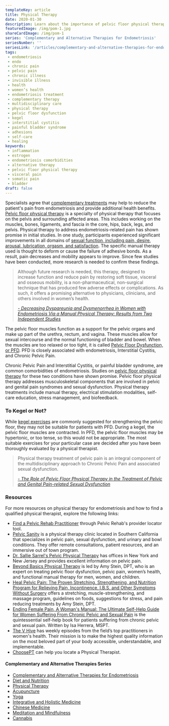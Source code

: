 ```yaml
--- 
templateKey: article
title: Physical Therapy
date: 2020-01-30
description: Learn about the importance of pelvic floor physical therapy in the treatment of pelvic pain 
featuredImage: /img/pom-1.jpg
shareCardImage: /img/pom-1
series: 'Complementary and Alternative Therapies for Endometriosis'
seriesNumber: ''
seriesLink: '/articles/complementary-and-alternative-therapies-for-endometriosis/'
tags:
 - endometriosis
 - endo
 - chronic pain
 - pelvic pain
 - chronic illness
 - invisible illness
 - health
 - women’s health
 - endometriosis treatment
 - complementary therapy
 - multidisciplinary care
 - physical therapy 
 - pelvic floor dysfunction
 - kegel
 - interstitial cystitis
 - painful bladder syndrome
 - adhesions
 - self-care
 - healing
keywords:
 - inflammation
 - estrogen
 - endometriosis comorbidities
 - alternative therapy 
 - pelvic floor physical therapy 
 - visceral pain
 - somatic pain
 - bladder
draft: false
--- 
```


Specialists agree that <a href="https://www.ncbi.nlm.nih.gov/pmc/articles/PMC6661982/?fbclid=IwAR1ytZua-OpiBsknNROSa0ucyF3dB5ExX2IIDSFEAeFsPdru1SXW22mHZKU" target="_blank" rel="noopener noreferrer">complementary treatments</a> may help to reduce the patient's pain from endometriosis and provide additional health benefits. <a href="https://drive.google.com/file/d/1fIVCGwNYAQfzW1ULc4CIEtxeN2eAVOjv/view?fbclid=IwAR0C80P8GY_oUzcNUPBERyXbL8I71LRXYSwUp6Zl3YzCfEUCype56z9c0Cc" target="_blank" rel="noopener noreferrer">Pelvic floor physical therapy</a> is a specialty of physical therapy that focuses on the pelvis and surrounding affected areas. This includes working on the muscles, bones, ligaments, and fascia in the core, hips, back, legs, and pelvis. Physical therapy to address endometriosis-related pain has shown promise in initial studies. In one study, participants experienced significant improvements in all domains of <a href="https://journals.sagepub.com/doi/pdf/10.5301/JE.2012.9088" target="_blank" rel="noopener noreferrer">sexual function, including pain, desire, arousal, lubrication, orgasm, and satisfaction</a>. The specific manual therapy used is thought to deform or cause the failure of adhesive bonds. As a result, pain decreases and mobility appears to improve. Since few studies have been conducted, more research is needed to confirm these findings. 

<div class="page-break PomSketch1"></div>

<blockquote>Although future research is needed, this therapy, designed to increase function and reduce pain by restoring soft tissue, visceral and osseous mobility, is a non-pharmaceutical, non-surgical technique that has produced few adverse effects or complications. As such, it offers a promising alternative to physicians, clinicians, and others involved in women’s health.

<cite><a href="https://journals.sagepub.com/doi/pdf/10.5301/JE.2012.9088" target="_blank" rel="noopener noreferrer">- Decreasing Dyspareunia and Dysmenorrhea in Women with Endometriosis Via a Manual Physical Therapy: Results from Two Independent Studies</a></cite>

</blockquote>

The pelvic floor muscles function as a support for the pelvic organs and make up part of the urethra, rectum, and vagina. These muscles allow for sexual intercourse and the normal functioning of bladder and bowel. When the muscles are too relaxed or too tight, it is called <a href="http://centerforendo.com/the-significance-of-pelvic-floor-muscle-dysfunction" target="_blank" rel="noopener noreferrer">Pelvic Floor Dysfunction, or PFD</a>. PFD is closely associated with endometriosis, Interstitial Cystitis, and Chronic Pelvic Pain.

Chronic Pelvic Pain and Interstitial Cystitis, or painful bladder syndrome, are common comorbidities of endometriosis. Studies on <a href="https://www.ncbi.nlm.nih.gov/pubmed/18304280" target="_blank" rel="noopener noreferrer">pelvic floor physical therapy</a> for these two conditions have shown promise. Pelvic floor physical therapy addresses musculoskeletal components that are involved in pelvic and genital pain syndromes and sexual dysfunction. Physical therapy treatments include manual therapy, electrical stimulation modalities, self-care education, stress management, and biofeedback. 

<div class="page-break Slice2"></div>

<h3>To Kegel or Not?</h3>

 While <a href="http://centerforendo.com/the-significance-of-pelvic-floor-muscle-dysfunction" target="_blank" rel="noopener noreferrer">kegel exercises</a> are commonly suggested for strengthening the pelvic floor, they may not be suitable for patients with PFD. During a kegel, the pelvic floor muscles are contracted. In PFD, the pelvic floor muscles may be hypertonic, or too tense, so this would not be appropriate. The most suitable exercises for your particular case are decided after you have been thoroughly evaluated by a physical therapist.

<blockquote>Physical therapy treatment of pelvic pain is an integral component of the multidisciplinary approach to Chronic Pelvic Pain and associated sexual dysfunction.

<cite><a href="https://www.ncbi.nlm.nih.gov/pubmed/18304280" target="_blank" rel="noopener noreferrer">- The Role of Pelvic Floor Physical Therapy in the Treatment of Pelvic and Genital Pain-related Sexual Dysfunction</a></cite>

</blockquote>

<h3>Resources</h3>

For more resources on physical therapy for endometriosis and how to find a qualified physical therapist, explore the following links:

* <a href="https://pelvicrehab.com/" target="_blank" rel="noopener noreferrer">Find a Pelvic Rehab Practitioner</a> through Pelvic Rehab's provider locator tool.
* <a href="https://www.pelvicsanity.com/" target="_blank" rel="noopener noreferrer">Pelvic Sanity</a> is a physical therapy clinic located in Southern California that specializes in pelvic pain, sexual dysfunction, and urinary and bowl conditions. They offer remote consultations, patient resources, and an immersive out of town program.
* <a href="https://salliesarrel.com/" target="_blank" rel="noopener noreferrer">Dr. Sallie Sarrel's Pelvic Physical Therapy</a> has offices in New York and New Jersey and provides excellent information on pelvic pain. 
* <a href="http://www.healpelvicpain.com/" target="_blank" rel="noopener noreferrer">Beyond Basics Physical Therapy</a> is led by Amy Stein, DPT, who is an expert on treating pelvic floor dysfunction, pelvic pain, women’s health, and functional manual therapy for men, women, and children. 
* <a href="https://www.amazon.com/Heal-Pelvic-Pain-Strengthening-Incontinence/dp/0071546561" target="_blank" rel="noopener noreferrer">Heal Pelvic Pain: The Proven Stretching, Strengthening, and Nutrition Program for Relieving Pain, Incontinence, I.B.S, and Other Symptoms Without Surgery</a>  offers a stretching, muscle-strengthening, and massage program, guidelines on foods, suggestions for stress, and pain reducing treatments by Amy Stein, DPT.
* <a href="https://www.amazon.com/Ending-Female-Womans-Manual-Expanded/dp/0615988636" target="_blank" rel="noopener noreferrer">Ending Female Pain, A Woman's Manual: The Ultimate Self-Help Guide for Women Suffering From Chronic Pelvic and Sexual Pain</a> is the quintessential self-help book for patients suffering from chronic pelvic and sexual pain. Written by Isa Herrera, MSPT.
* <a href="https://podcasts.apple.com/us/podcast/the-v-hive/id1379107302" target="_blank" rel="noopener noreferrer">The V Hive</a> has weekly episodes from the field’s top practitioners in women's health. Their mission is to make the highest quality information on the most beloved part of your body accessible, understandable, and implementable.
* <a href="https://www.choosept.com/Default.aspx" target="_blank" rel="noopener noreferrer">ChoosePT</a> can help you locate a Physical Therapist.

<div class="page-break PomSketch2"></div>

<h4 class="table-of-contents">Complementary and Alternative Therapies Series</h4>

- <a href="/articles/complementary-and-alternative-therapies-for-endometriosis/" target="_blank" rel="noopener noreferrer">Complementary and Alternative Therapies for Endometriosis</a>
- <a href="/articles/diet-and-nutrition" target="_blank" rel="noopener noreferrer">Diet and Nutrition</a>
- <a href="/articles/physical-therapy" target="_blank" rel="noopener noreferrer">Physical Therapy</a>
- <a href="/articles/acupuncture" target="_blank" rel="noopener noreferrer">Acupuncture</a>
- <a href="/articles/yoga" target="_blank" rel="noopener noreferrer">Yoga</a>
- <a href="/articles/integrative-and-holistic-medicine" target="_blank" rel="noopener noreferrer">Integrative and Holistic Medicine</a>
- <a href="/articles/chinese-medicine" target="_blank" rel="noopener noreferrer">Chinese Medicine</a>
- <a href="/articles/meditation-and-mindfulness" target="_blank" rel="noopener noreferrer">Meditation and Mindfulness</a>
- <a href="/articles/cannabis" target="_blank" rel="noopener noreferrer">Cannabis</a>
